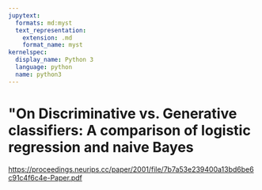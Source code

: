 ```yaml
---
jupytext:
  formats: md:myst
  text_representation:
    extension: .md
    format_name: myst
kernelspec:
  display_name: Python 3
  language: python
  name: python3
---
```


# "On Discriminative vs. Generative classifiers: A comparison of logistic regression and naive Bayes

https://proceedings.neurips.cc/paper/2001/file/7b7a53e239400a13bd6be6c91c4f6c4e-Paper.pdf